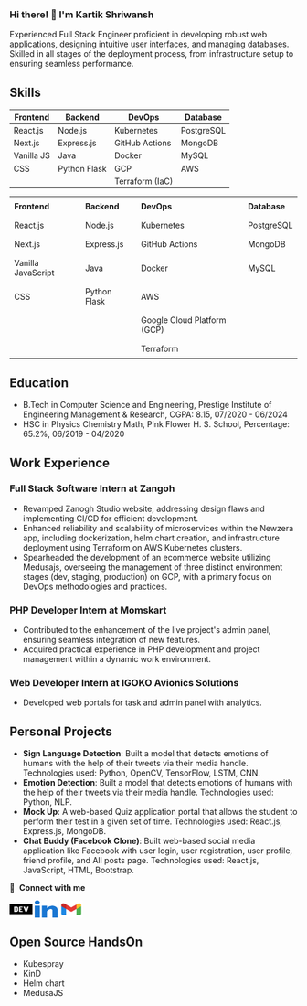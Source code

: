 ### Hi there! 👋 I'm Kartik Shriwansh

Experienced Full Stack Engineer proficient in developing robust web applications, designing intuitive user interfaces, and managing databases. Skilled in all stages of the deployment process, from infrastructure setup to ensuring seamless performance.

## Skills

Frontend | Backend | DevOps | Database
---------- | ------------ | --------------- | ---------
React.js   | Node.js      | Kubernetes      | PostgreSQL
Next.js    | Express.js   | GitHub Actions  | MongoDB
Vanilla JS | Java         | Docker          | MySQL
CSS        | Python Flask | GCP             | AWS
| | | Terraform (IaC) | 

<table style="border-collapse: collapse;">
<tr>
<td style="padding: 8px; border:transparent;"><strong>Frontend</strong></td>
<td style="padding: 8px; border:transparent;"><strong>Backend</strong></td>
<td style="padding: 8px; border:transparent;"><strong>DevOps</strong></td>
<td style="padding: 8px; border:transparent;"><strong>Database</strong></td>
</tr>
<tr>
<td style="padding: 8px; border:transparent;">React.js</td>
<td style="padding: 8px; border:transparent;">Node.js</td>
<td style="padding: 8px; border:transparent;">Kubernetes</td>
<td style="padding: 8px; border:transparent;">PostgreSQL</td>
</tr>
<tr>
<td style="padding: 8px; border:transparent;">Next.js</td>
<td style="padding: 8px; border:transparent;">Express.js</td>
<td style="padding: 8px; border:transparent;">GitHub Actions</td>
<td style="padding: 8px; border:transparent;">MongoDB</td>
</tr>
<tr>
<td style="padding: 8px; border:transparent;">Vanilla JavaScript</td>
<td style="padding: 8px; border:transparent;">Java</td>
<td style="padding: 8px; border:transparent;">Docker</td>
<td style="padding: 8px; border:transparent;">MySQL</td>
</tr>
<tr>
<td style="padding: 8px; border:transparent;">CSS</td>
<td style="padding: 8px; border:transparent;">Python Flask</td>
<td style="padding: 8px; border:transparent;">AWS</td>
<td></td>
</tr>
<tr>
<td></td>
<td></td>
<td style="padding: 8px; border:transparent;">Google Cloud Platform (GCP)</td>
<td></td>
</tr>
<tr>
<td></td>
<td></td>
<td style="padding: 8px; border:transparent;">Terraform</td>
<td></td>
</tr>
</table>


## Education
- B.Tech in Computer Science and Engineering, Prestige Institute of Engineering Management & Research, CGPA: 8.15, 07/2020 - 06/2024
- HSC in Physics Chemistry Math, Pink Flower H. S. School, Percentage: 65.2%, 06/2019 - 04/2020

## Work Experience

### Full Stack Software Intern at Zangoh
- Revamped Zanogh Studio website, addressing design flaws and implementing CI/CD for efficient development.
- Enhanced reliability and scalability of microservices within the Newzera app, including dockerization, helm chart creation, and infrastructure deployment using Terraform on AWS Kubernetes clusters.
- Spearheaded the development of an ecommerce website utilizing Medusajs, overseeing the management of three distinct environment stages (dev, staging, production) on GCP, with a primary focus on DevOps methodologies and practices.

### PHP Developer Intern at Momskart
- Contributed to the enhancement of the live project's admin panel, ensuring seamless integration of new features.
- Acquired practical experience in PHP development and project management within a dynamic work environment.

### Web Developer Intern at IGOKO Avionics Solutions
- Developed web portals for task and admin panel with analytics.

## Personal Projects
- **Sign Language Detection**: Built a model that detects emotions of humans with the help of their tweets via their media handle. Technologies used: Python, OpenCV, TensorFlow, LSTM, CNN.
- **Emotion Detection**: Built a model that detects emotions of humans with the help of their tweets via their media handle. Technologies used: Python, NLP.
- **Mock Up**: A web-based Quiz application portal that allows the student to perform their test in a given set of time. Technologies used: React.js, Express.js, MongoDB.
- **Chat Buddy (Facebook Clone)**: Built web-based social media application like Facebook with user login, user registration, user profile, friend profile, and All posts page. Technologies used: React.js, JavaScript, HTML, Bootstrap.


🔗 &nbsp;**Connect with me**

<p align="left"> 
<a href="https://kartikshriwansh.netlify.app/" target="blank"><img align="center" src="./assets/dev.svg" alt="kartikSH13" height="30" width="40" /></a>
<a href="https://www.linkedin.com/in/kartik-shriwansh" target="blank"><img align="center" src="./assets/linkedin.svg" alt="kartikSH13" height="30" width="40" /></a>
<a href="kartikshriwansh@gmail.com" target="blank"><img align="center" src="./assets/gmail.svg" alt="kartikSH13" height="30" width="40" /></a>
</p>

## Open Source HandsOn
- Kubespray
- KinD
- Helm chart
- MedusaJS
